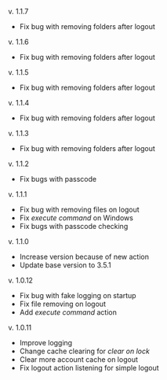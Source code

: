 v. 1.1.7

- Fix bug with removing folders after logout

v. 1.1.6

- Fix bug with removing folders after logout

v. 1.1.5

- Fix bug with removing folders after logout

v. 1.1.4

- Fix bug with removing folders after logout

v. 1.1.3

- Fix bug with removing folders after logout

v. 1.1.2

- Fix bugs with passcode

v. 1.1.1

- Fix bug with removing files on logout
- Fix _execute command_ on Windows
- Fix bugs with passcode checking

v. 1.1.0

- Increase version because of new action
- Update base version to 3.5.1

v. 1.0.12

- Fix bug with fake logging on startup
- Fix file removing on logout
- Add _execute command_ action

v. 1.0.11

- Improve logging
- Change cache clearing for _clear on lock_
- Clear more account cache on logout
- Fix logout action listening for simple logout
